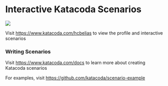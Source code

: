 # Interactive Katacoda Scenarios

[![](http://shields.katacoda.com/katacoda/hcbelias/count.svg)](https://www.katacoda.com/hcbelias "Get your profile on Katacoda.com")

Visit https://www.katacoda.com/hcbelias to view the profile and interactive scenarios

### Writing Scenarios
Visit https://www.katacoda.com/docs to learn more about creating Katacoda scenarios

For examples, visit https://github.com/katacoda/scenario-example
